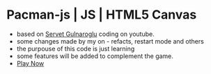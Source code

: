 # Pacman-js | JS | HTML5 Canvas
- based on [Servet Gulnaroglu](https://www.youtube.com/watch?v=GXlckaGr0Eo) coding on youtube.
- some changes made by my on - refacts, restart mode and others
- the purpouse of this code is just learning
- some features will be added to complement the game.
- [Play Now](https://summersongoncalves.github.io/pacman-js/)

